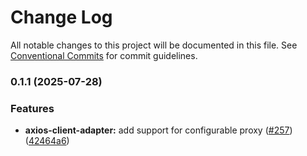# Change Log

All notable changes to this project will be documented in this file.
See [Conventional Commits](https://conventionalcommits.org) for commit guidelines.

### 0.1.1 (2025-07-28)

### Features

- **axios-client-adapter:** add support for configurable proxy ([#257](https://github.com/apimatic/apimatic-js-runtime/issues/257)) ([42464a6](https://github.com/apimatic/apimatic-js-runtime/commit/42464a680539b29f477dc634342464eb40940e34))
